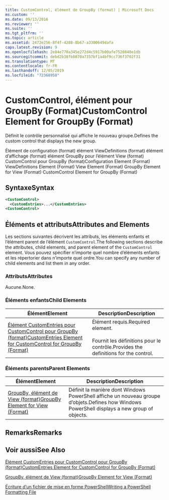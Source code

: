 ```yaml
---
title: CustomControl, élément de GroupBy (format) | Microsoft Docs
ms.custom: ''
ms.date: 09/13/2016
ms.reviewer: ''
ms.suite: ''
ms.tgt_pltfrm: ''
ms.topic: article
ms.assetid: 2472e256-8f4f-4288-8b67-a3300649dafa
caps.latest.revision: 9
ms.openlocfilehash: 2e84e770a345e272d4c5917b00afe7520840e1db
ms.sourcegitcommit: debd2b38fb8070a7357bf1a4bf9cc736f3702f31
ms.translationtype: MT
ms.contentlocale: fr-FR
ms.lasthandoff: 12/05/2019
ms.locfileid: "72368958"
---
```

# <a name="customcontrol-element-for-groupby-format"></a><span data-ttu-id="1c792-102">CustomControl, élément pour GroupBy (Format)</span><span class="sxs-lookup"><span data-stu-id="1c792-102">CustomControl Element for GroupBy (Format)</span></span>

<span data-ttu-id="1c792-103">Définit le contrôle personnalisé qui affiche le nouveau groupe.</span><span class="sxs-lookup"><span data-stu-id="1c792-103">Defines the custom control that displays the new group.</span></span>

<span data-ttu-id="1c792-104">Élément de configuration (format) élément ViewDefinitions (format) élément d’affichage (format) élément GroupBy pour l’élément View (format) CustomControl pour GroupBy (format)</span><span class="sxs-lookup"><span data-stu-id="1c792-104">Configuration Element (Format) ViewDefinitions Element (Format) View Element (Format) GroupBy Element for View (Format) CustomControl Element for GroupBy (Format)</span></span>

## <a name="syntax"></a><span data-ttu-id="1c792-105">Syntaxe</span><span class="sxs-lookup"><span data-stu-id="1c792-105">Syntax</span></span>

```xml
<CustomControl>
  <CustomEntries>...</CustomEntries>
<CustomControl>
```

## <a name="attributes-and-elements"></a><span data-ttu-id="1c792-106">Éléments et attributs</span><span class="sxs-lookup"><span data-stu-id="1c792-106">Attributes and Elements</span></span>

<span data-ttu-id="1c792-107">Les sections suivantes décrivent les attributs, les éléments enfants et l’élément parent de l’élément `CustomControl`.</span><span class="sxs-lookup"><span data-stu-id="1c792-107">The following sections describe the attributes, child elements, and parent element of the `CustomControl` element.</span></span> <span data-ttu-id="1c792-108">Vous pouvez spécifier n’importe quel nombre d’éléments enfants et les répertorier dans n’importe quel ordre.</span><span class="sxs-lookup"><span data-stu-id="1c792-108">You can specify any number of child elements and list them in any order.</span></span>

### <a name="attributes"></a><span data-ttu-id="1c792-109">Attributs</span><span class="sxs-lookup"><span data-stu-id="1c792-109">Attributes</span></span>

<span data-ttu-id="1c792-110">Aucune.</span><span class="sxs-lookup"><span data-stu-id="1c792-110">None.</span></span>

### <a name="child-elements"></a><span data-ttu-id="1c792-111">Éléments enfants</span><span class="sxs-lookup"><span data-stu-id="1c792-111">Child Elements</span></span>

|<span data-ttu-id="1c792-112">Élément</span><span class="sxs-lookup"><span data-stu-id="1c792-112">Element</span></span>|<span data-ttu-id="1c792-113">Description</span><span class="sxs-lookup"><span data-stu-id="1c792-113">Description</span></span>|
|-------------|-----------------|
|[<span data-ttu-id="1c792-114">Élément CustomEntries pour CustomControl pour GroupBy (format)</span><span class="sxs-lookup"><span data-stu-id="1c792-114">CustomEntries Element for CustomControl for GroupBy (Format)</span></span>](./customentries-element-for-customcontrol-for-groupby-format.md)|<span data-ttu-id="1c792-115">Élément requis.</span><span class="sxs-lookup"><span data-stu-id="1c792-115">Required element.</span></span><br /><br /> <span data-ttu-id="1c792-116">Fournit les définitions pour le contrôle.</span><span class="sxs-lookup"><span data-stu-id="1c792-116">Provides the definitions for the control.</span></span>|

### <a name="parent-elements"></a><span data-ttu-id="1c792-117">Éléments parents</span><span class="sxs-lookup"><span data-stu-id="1c792-117">Parent Elements</span></span>

|<span data-ttu-id="1c792-118">Élément</span><span class="sxs-lookup"><span data-stu-id="1c792-118">Element</span></span>|<span data-ttu-id="1c792-119">Description</span><span class="sxs-lookup"><span data-stu-id="1c792-119">Description</span></span>|
|-------------|-----------------|
|[<span data-ttu-id="1c792-120">GroupBy, élément de View (format)</span><span class="sxs-lookup"><span data-stu-id="1c792-120">GroupBy Element for View (Format)</span></span>](./groupby-element-for-view-format.md)|<span data-ttu-id="1c792-121">Définit la manière dont Windows PowerShell affiche un nouveau groupe d’objets.</span><span class="sxs-lookup"><span data-stu-id="1c792-121">Defines how Windows PowerShell displays a new group of objects.</span></span>|

## <a name="remarks"></a><span data-ttu-id="1c792-122">Remarks</span><span class="sxs-lookup"><span data-stu-id="1c792-122">Remarks</span></span>

## <a name="see-also"></a><span data-ttu-id="1c792-123">Voir aussi</span><span class="sxs-lookup"><span data-stu-id="1c792-123">See Also</span></span>

[<span data-ttu-id="1c792-124">Élément CustomEntries pour CustomControl pour GroupBy (format)</span><span class="sxs-lookup"><span data-stu-id="1c792-124">CustomEntries Element for CustomControl for GroupBy (Format)</span></span>](./customentries-element-for-customcontrol-for-groupby-format.md)

[<span data-ttu-id="1c792-125">GroupBy, élément de View (format)</span><span class="sxs-lookup"><span data-stu-id="1c792-125">GroupBy Element for View (Format)</span></span>](./groupby-element-for-view-format.md)

[<span data-ttu-id="1c792-126">Écriture d’un fichier de mise en forme PowerShell</span><span class="sxs-lookup"><span data-stu-id="1c792-126">Writing a PowerShell Formatting File</span></span>](./writing-a-powershell-formatting-file.md)
